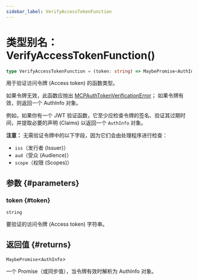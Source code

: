 ```yaml
---
sidebar_label: VerifyAccessTokenFunction
---
```


# 类型别名：VerifyAccessTokenFunction()

```ts
type VerifyAccessTokenFunction = (token: string) => MaybePromise<AuthInfo>;
```

用于验证访问令牌 (Access token) 的函数类型。

如果令牌无效，此函数应抛出 [MCPAuthTokenVerificationError](/references/js/classes/MCPAuthTokenVerificationError.md)；
如果令牌有效，则返回一个 AuthInfo 对象。

例如，如果你有一个 JWT 验证函数，它至少应检查令牌的签名、验证其过期时间，并提取必要的声明 (Claims) 以返回一个 `AuthInfo` 对象。

**注意：** 无需验证令牌中的以下字段，因为它们会由处理程序进行检查：

- `iss`（发行者 (Issuer)）
- `aud`（受众 (Audience)）
- `scope`（权限 (Scopes)）

## 参数 {#parameters}

### token {#token}

`string`

要验证的访问令牌 (Access token) 字符串。

## 返回值 {#returns}

`MaybePromise`\<`AuthInfo`\>

一个 Promise（或同步值），当令牌有效时解析为 AuthInfo 对象。
